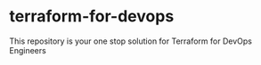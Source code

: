 # terraform-for-devops
This repository is your one stop solution for Terraform for DevOps Engineers 
